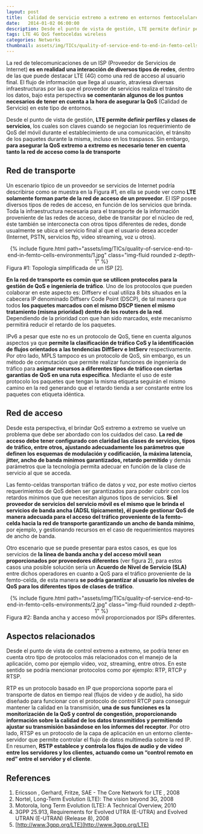 ```yaml
---
layout: post
title:  Calidad de servicio extremo a extremo en entornos femtocelulares
date:   2014-01-02 06:00:00
description: Desde el punto de vista de gestión, LTE permite definir perfiles y clases de servicios, los cuales son claves cuando se negocian los requerimiento de QoS del móvil durante el establecimiento de una comunicación, el tránsito de los paquetes durante la misma, incluso en los traspasos. Sin embargo, para asegurar la QoS extremo a extremo es necesario tener en cuenta tanto la red de acceso como la de transporte. La red de acceso debe tener configurado con claridad las clases de servicios, tipos de tráfico, entre otros, ajustando adecuadamente los parámetros que definen los esquemas de modulación y codificación, la máxima latencia, jitter, ancho de banda mínimos garantizados, retardo permitido y demás parámetros que la tecnología permita adecuar en función de la clase de servicio al que se acceda.
tags: LTE 4G QoS femtoceldas wireless
categories: Networks
thumbnail: assets/img/TICs/quality-of-service-end-to-end-in-femto-cells-environments/1.jpg
---
```

La red de telecomunicaciones de un ISP (Proveedor de Servicios de Internet) **es en realidad una interacción de diversos tipos de redes**, dentro de las que puede destacar LTE (4G) como una red de acceso al usuario final. El flujo de información que llega al usuario, atraviesa diversas infraestructuras por las que el proveedor de servicios realiza el tránsito de los datos, bajo esta perspectiva **se comentarán algunos de los puntos necesarios de tener en cuenta a la hora de asegurar la QoS** (Calidad de Servicio) en este tipo de entornos.

Desde el punto de vista de gestión, **LTE permite definir perfiles y clases de servicios**, los cuales son claves cuando se negocian los requerimiento de QoS del móvil durante el establecimiento de una comunicación, el tránsito de los paquetes durante la misma, incluso en los traspasos. Sin embargo, **para asegurar la QoS extremo a extremo es necesario tener en cuenta tanto la red de acceso como la de transporte**

## Red de transporte

Un escenario típico de un proveedor se servicios de Internet podría describirse como se muestra en la Figura #1, en ella se puede ver como **LTE solamente forman parte de la red de acceso de un proveedor**. El ISP posee diversos tipos de redes de acceso, en función de los servicios que brinda. Toda la infraestructura necesaria para el transporte de la información proveniente de las redes de acceso, debe de transitar por el núcleo de red, éste también se interconecta con otros tipos diferentes de redes, donde usualmente se ubica el servicio final al que el usuario desea acceder (Internet, PSTN, servicios ftp, video streaming, voz u otros).

<div class="row mt-3" style="text-align: center">
    <div class="col-sm mt-3 mt-md-0">
        {% include figure.html path="assets/img/TICs/quality-of-service-end-to-end-in-femto-cells-environments/1.jpg" class="img-fluid rounded z-depth-1" %}
    </div>
</div>
<div class="caption">
    Figura #1: Topología simplificada de un ISP [2].
</div>

**En la red de transporte es común que se utilicen protocolos para la gestión de QoS e ingeniería de tráfico**. Uno de los protocolos que pueden colaborar en este aspecto es: Diffserv el cual utiliza 8 bits situados en la cabecera IP denominado Diffserv Code Point (DSCP), de tal manera que todos **los paquetes marcados con el mismo DSCP tienen el mismo tratamiento (misma prioridad) dentro de los routers de la red**. Dependiendo de la prioridad con que han sido marcados, este mecanismo permitirá reducir el retardo de los paquetes.

IPv6 a pesar que este no es un protocolo de QoS, tiene en cuenta algunos aspectos ya que **permite la clasificación de tráfico CoS y la identificación de flujos orientados a las tendencias DiffServ e IntServ** respectivamente. Por otro lado, MPLS tampoco es un protocolo de QoS, sin embargo, es un método de conmutación que permite realizar funciones de ingeniería de tráfico para **asignar recursos a diferentes tipos de tráfico con ciertas garantías de QoS en una ruta específica**. Mediante el uso de este protocolo los paquetes que tengan la misma etiqueta seguirán el mismo camino en la red generando que el retardo tienda a ser constante entre los paquetes con etiqueta idéntica.

## Red de acceso

Desde esta perspectiva, el brindar QoS extremo a extremo se vuelve un problema que debe ser abordado con los cuidados del caso. **La red de acceso debe tener configurado con claridad las clases de servicios, tipos de tráfico, entre otros, ajustando adecuadamente los parámetros que definen los esquemas de modulación y codificación, la máxima latencia, jitter, ancho de banda mínimos garantizados, retardo permitido** y demás parámetros que la tecnología permita adecuar en función de la clase de servicio al que se acceda.

Las femto-celdas transportan tráfico de datos y voz, por este motivo ciertos requerimientos de QoS deben ser garantizados para poder cubrir con los retardos mínimos que que necesitan algunos tipos de servicios. **Si el proveedor de servicios del servicio móvil es el mismo que le brinda el servicios de banda ancha (ADSL típicamente), él puede gestionar QoS de manera adecuada para el acceso del tráfico proveniente de la femto-celda hacia la red de transporte garantizando un ancho de banda mínimo**, por ejemplo, y gestionando recursos en el caso de requerimientos mayores de ancho de banda.

Otro escenario que se puede presentar para estos casos, es que los servicios de **la línea de banda ancha y del acceso móvil sean proporcionados por proveedores diferentes** (ver figura 2), para estos casos una posible solución sería un **Acuerdo de Nivel de Servicio (SLA)** entre dichos operadores en cuanto a QoS para el tráfico proveniente de la femto-celda, de esta manera **se podría garantizar al usuario los niveles de QoS para los diferentes tipos de clases de tráfico**.

<div class="row mt-3" style="text-align: center">
    <div class="col-sm mt-3 mt-md-0">
        {% include figure.html path="assets/img/TICs/quality-of-service-end-to-end-in-femto-cells-environments/2.jpg" class="img-fluid rounded z-depth-1" %}
    </div>
</div>
<div class="caption">
    Figura #2: Banda ancha y acceso móvil proporcionados por ISPs diferentes.
</div>

## Aspectos relacionados

Desde el punto de vista de control extremo a extremo, se podría tener en cuenta otro tipo de protocolos más relacionados con el manejo de la aplicación, como por ejemplo video, voz, streaming, entre otros. En este sentido se podría mencionar protocolos como por ejemplo: RTP, RTCP y RTSP.

RTP es un protocolo basado en IP que proporciona soporte para el transporte de datos en tiempo real (flujos de video y de audio), ha sido diseñado para funcionar con el protocolo de control RTCP para conseguir mantener la calidad en la transmisión, **una de sus funciones es la monitorización de la QoS y control de congestión, proporcionando información sobre la calidad de los datos transmitidos y permitiendo ajustar su transmisión basándose en los informes del receptor**. Por otro lado, RTSP es un protocolo de la capa de aplicación en un entorno cliente-servidor que permite controlar el flujo de datos multimedia sobre la red IP. En resumen, **RSTP establece y controla los flujos de audio y de vídeo entre los servidores y los clientes, actuando como un “control remoto en red” entre el servidor y el cliente**.

## References

1. Ericsson , Gerhard, Fritze, SAE - The Core Network for LTE , 2008
2. Nortel, Long-Term Evolution (LTE): The vision beyond 3G, 2008
3. Motorola, long Term Evolution (LTE): A Technical Overview, 2010
4. 3GPP 25.913, Requirements for Evolved UTRA (E-UTRA) and Evolved UTRAN (E-UTRAN) (Release 8), 2008
5. [http://www.3gpp.org/LTE](http://www.3gpp.org/LTE)
